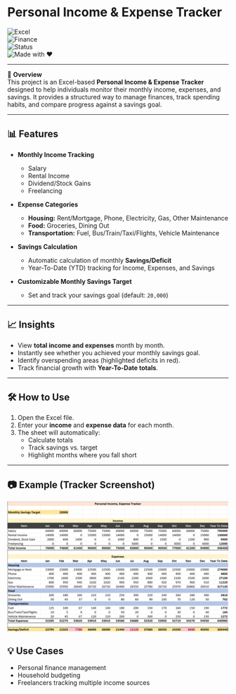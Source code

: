 # Personal Income & Expense Tracker  

![Excel](https://img.shields.io/badge/Microsoft%20Excel-217346?style=for-the-badge&logo=microsoft-excel&logoColor=white)  
![Finance](https://img.shields.io/badge/Finance%20Tracker-%F0%9F%92%B0-green?style=for-the-badge)  
![Status](https://img.shields.io/badge/Status-Completed-brightgreen?style=for-the-badge)  
![Made with ❤️](https://img.shields.io/badge/Made%20with-❤️-red?style=for-the-badge)  

---

📌 **Overview**  
This project is an Excel-based **Personal Income & Expense Tracker** designed to help individuals monitor their monthly income, expenses, and savings. It provides a structured way to manage finances, track spending habits, and compare progress against a savings goal.

---

## 📊 Features  

- **Monthly Income Tracking**  
  - Salary  
  - Rental Income  
  - Dividend/Stock Gains  
  - Freelancing  

- **Expense Categories**  
  - **Housing:** Rent/Mortgage, Phone, Electricity, Gas, Other Maintenance  
  - **Food:** Groceries, Dining Out  
  - **Transportation:** Fuel, Bus/Train/Taxi/Flights, Vehicle Maintenance  

- **Savings Calculation**  
  - Automatic calculation of monthly **Savings/Deficit**  
  - Year-To-Date (YTD) tracking for Income, Expenses, and Savings  

- **Customizable Monthly Savings Target**  
  - Set and track your savings goal (default: `20,000`)  

---

## 📈 Insights  

- View **total income and expenses** month by month.  
- Instantly see whether you achieved your monthly savings goal.  
- Identify overspending areas (highlighted deficits in red).  
- Track financial growth with **Year-To-Date totals**.  

---

## 🛠️ How to Use  

1. Open the Excel file.  
2. Enter your **income** and **expense data** for each month.  
3. The sheet will automatically:  
   - Calculate totals  
   - Track savings vs. target  
   - Highlight months where you fall short  

---

## 📷 Example (Tracker Screenshot)  

![Tracker Screenshot](./Screenshot.png)  



## 💡 Use Cases  

- Personal finance management  
- Household budgeting  
- Freelancers tracking multiple income sources  
